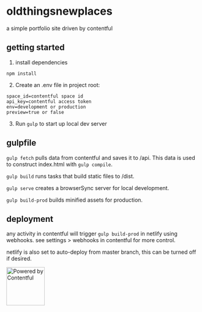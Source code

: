 # oldthingsnewplaces
a simple portfolio site driven by contentful

## getting started
1. install dependencies
 ````
 npm install
 ````

2. Create an .env file in project root:
````
space_id=contentful space id
api_key=contentful access token
env=development or production
preview=true or false
````
3. Run `gulp` to start up local dev server

## gulpfile
 `gulp fetch` pulls data from contentful and saves it to /api. This data is used to construct index.html with `gulp compile`.

 `gulp build` runs tasks that build static files to /dist. 
 
 `gulp serve` creates a browserSync server for local development.

 `gulp build-prod` builds minified assets for production.

## deployment
any activity in contentful will trigger `gulp build-prod` in netlify using webhooks. see settings > webhooks in contentful for more control.

netlify is also set to auto-deploy from master branch, this can be turned off if desired.


<a href="https://www.contentful.com/" rel="nofollow" target=“_blank”><img src="https://images.contentful.com/fo9twyrwpveg/44baP9Gtm8qE2Umm8CQwQk/c43325463d1cb5db2ef97fca0788ea55/PoweredByContentful_LightBackground.svg" width="100px" alt="Powered by Contentful" /></a>






